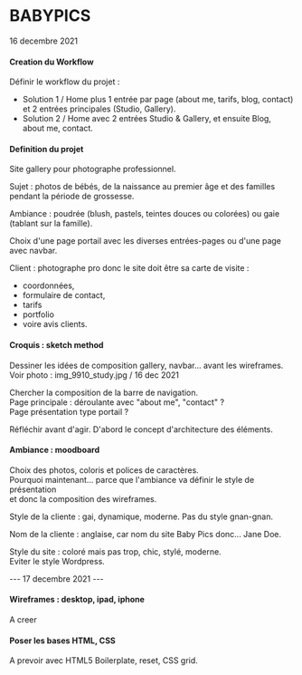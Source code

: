 # BABYPICS

16 decembre 2021

#### Creation du Workflow
Définir le workflow du projet :
- Solution 1 / Home plus 1 entrée par page (about me, tarifs, blog, contact) et 2 entrées principales (Studio, Gallery).
- Solution 2 / Home avec 2 entrées Studio & Gallery, et ensuite Blog, about me, contact.

#### Definition du projet
Site gallery pour photographe professionnel.

Sujet : photos de bébés, de la naissance au premier âge et des familles pendant la période de grossesse.

Ambiance : poudrée (blush, pastels, teintes douces ou colorées) ou gaie (tablant sur la famille).

Choix d'une page portail avec les diverses entrées-pages ou d'une page avec navbar.

Client : photographe pro donc le site doit être sa carte de visite :
- coordonnées, 
- formulaire de contact, 
- tarifs
- portfolio
- voire avis clients.


#### Croquis : sketch method
Dessiner les idées de composition gallery, navbar... avant les wireframes.<br>
Voir photo : img_9910_study.jpg / 16 dec 2021<br>

Chercher la composition de la barre de navigation.<br>
Page principale : déroulante avec "about me", "contact" ?<br>
Page présentation type portail ?

Réfléchir avant d'agir. D'abord le concept d'architecture des éléments.


#### Ambiance : moodboard
Choix des photos, coloris et polices de caractères.<br>
Pourquoi maintenant... parce que l'ambiance va définir le style de présentation<br>
et donc la composition des wireframes.

Style de la cliente : gai, dynamique, moderne. Pas du style gnan-gnan.

Nom de la cliente : anglaise, car nom du site Baby Pics donc... Jane Doe.

Style du site : coloré mais pas trop, chic, stylé, moderne.<br>
Eviter le style Wordpress.

--- 17 decembre 2021 ---

#### Wireframes : desktop, ipad, iphone
A creer

#### Poser les bases HTML, CSS
A prevoir avec HTML5 Boilerplate, reset, CSS grid.
